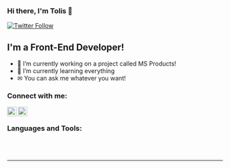 ### Hi there, I'm Tolis 👋

[![Twitter Follow](https://img.shields.io/twitter/follow/tolisnr?color=1DA1F2&logo=twitter&style=for-the-badge)](https://twitter.com/intent/follow?original_referer=https%3A%2F%2Fgithub.com%2Ftolisnr&screen_name=tolisnr)

## I'm a Front-End Developer!

- 🔭 I’m currently working on a project called MS Products!
- 🌱 I’m currently learning everything
- ✉  You can ask me whatever you want!


### Connect with me:

[<img align="left" alt="Tolis | Twitter" width="22px" src="https://cdn.jsdelivr.net/npm/simple-icons@v3/icons/twitter.svg" />][twitter]
[<img align="left" alt="Tolis | Instagram" width="22px" src="https://cdn.jsdelivr.net/npm/simple-icons@v3/icons/instagram.svg" />][instagram]

<br />

### Languages and Tools:


<br />
<br />

---

[twitter]: https://twitter.com/tolisnr
[instagram]: https://instagram.com/tolis_snr
[email]: mailto:siniorisap@outlook.com
